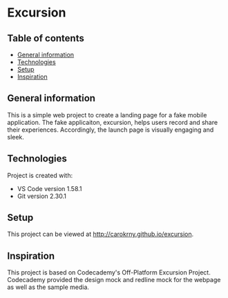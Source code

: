 # Excursion

## Table of contents
* [General information](#general-information)
* [Technologies](#technologies)
* [Setup](#setup)
* [Inspiration](#inspiration)

## General information
This is a simple web project to create a landing page for a fake mobile application. The fake applicaiton, excursion, helps users record and share their experiences. Accordingly, the launch page is visually engaging and sleek. 
	
## Technologies
Project is created with:
* VS Code version 1.58.1
* Git version 2.30.1
	
## Setup
This project can be viewed at http://carokrny.github.io/excursion. 

## Inspiration 
This project is based on Codecademy's Off-Platform Excursion Project. Codecademy provided the design mock and redline mock for the webpage as well as the sample media. 
